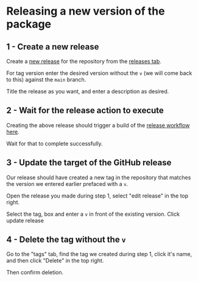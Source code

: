 # Releasing a new version of the package

## 1 - Create a new release

Create a [new release](https://docs.github.com/en/github/administering-a-repository/releasing-projects-on-github/managing-releases-in-a-repository) for the repository from the [releases tab](https://github.com/${OWNER}/${REPO}/releases).

For tag version enter the desired version without the `v` (we will come back to this) against the `main` branch.

Title the release as you want, and enter a description as desired.

## 2 - Wait for the release action to execute

Creating the above release should trigger a build of the [release workflow here](https://github.com/${OWNER}/${REPO}/actions/workflows/release.yml).

Wait for that to complete successfully.

## 3 - Update the target of the GitHub release

Our release should have created a new tag in the repository that matches the version we entered earlier prefaced with a `v`.

Open the release you made during step 1, select "edit release" in the top right.

Select the tag, box and enter a `v` in front of the existing version. Click update release

## 4 - Delete the tag without the `v`

Go to the "tags" tab, find the tag we created during step 1, click it's name, and then click "Delete" in the top right.

Then confirm deletion.
